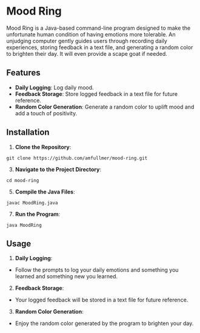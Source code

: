 # Mood Ring

Mood Ring is a Java-based command-line program designed to make the unfortunate human condition of having emotions more tolerable. 
An unjudging computer gently guides users through recording daily experiences, storing feedback in a text file, and generating a random color to brighten their day. 
It will even provide a scape goat if needed.

## Features

- **Daily Logging**: Log daily mood.
- **Feedback Storage**: Store logged feedback in a text file for future reference.
- **Random Color Generation**: Generate a random color to uplift mood and add a touch of positivity.

## Installation

1. **Clone the Repository**:
```plaintext
git clone https://github.com/amfullmer/mood-ring.git
```

3. **Navigate to the Project Directory**:
```plaintext
cd mood-ring
```

5. **Compile the Java Files**:
```plaintext
javac MoodRing.java
```

7. **Run the Program**:
```plaintext
java MoodRing
```

## Usage

1. **Daily Logging**:
- Follow the prompts to log your daily emotions and something you learned and something new you learned.

2. **Feedback Storage**:
- Your logged feedback will be stored in a text file for future reference.

3. **Random Color Generation**:
- Enjoy the random color generated by the program to brighten your day.
